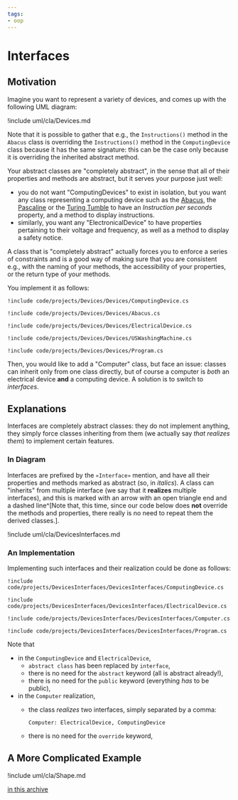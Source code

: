 ```yaml
---
tags:
- oop
---
```


# Interfaces

## Motivation

Imagine you want to represent a variety of devices, and comes up with the following UML diagram:

!include uml/cla/Devices.md

Note that it is possible to gather that e.g., the `Instructions()` method in the `Abacus` class is overriding the `Instructions()` method in the `ComputingDevice` class because it has the same signature: this can be the case only because it is overriding the inherited abstract method.

Your abstract classes are "completely abstract", in the sense that all of their properties and methods are abstract, but it serves your purpose just well:

- you do not want "ComputingDevices" to exist in isolation, but you want any class representing a computing device such as the [Abacus](https://en.wikipedia.org/wiki/Abacus), the [Pascaline](https://en.wikipedia.org/wiki/Pascal%27s_calculator) or the [Turing Tumble](https://en.wikipedia.org/wiki/Turing_Tumble) to have an *Instruction per seconds* property, and a method to display instructions. 
- similarly, you want any "ElectronicalDevice" to have properties pertaining to their voltage and frequency, as well as a method to display a safety notice.

A class that is "completely abstract" actually forces you to enforce a series of constraints and is a good way of making sure that you are consistent e.g., with the naming of your methods, the accessibility of your properties, or the return type of your methods.

You implement it as follows:

```
!include code/projects/Devices/Devices/ComputingDevice.cs
```
```
!include code/projects/Devices/Devices/Abacus.cs
```
```
!include code/projects/Devices/Devices/ElectricalDevice.cs
```
```
!include code/projects/Devices/Devices/USWashingMachine.cs
```
```{download=./code/projects/Devices.zip}
!include code/projects/Devices/Devices/Program.cs
```

Then, you would like to add a "Computer" class, but face an issue: classes can inherit only from one class directly, but of course a computer is _both_ an electrical device **and** a computing device.
A solution is to switch to *interfaces*.

## Explanations

Interfaces are completely abstract classes: they do not implement anything, they simply force classes inheriting from them (we actually say _that realizes them_) to implement certain features.

### In Diagram

Interfaces are prefixed by the `«Interface»` mention, and have all their properties and methods marked as abstract (so, in *italics*).
A class can "inherits" from multiple interface (we say that it **realizes** multiple interfaces), and this is marked with an arrow with an open triangle end and a dashed line^[Note that, this time, since our code below does **not** override the methods and properties, there really is no need to repeat them the derived classes.].

!include uml/cla/DevicesInterfaces.md

### An Implementation

Implementing such interfaces and their realization could be done as follows:

```
!include code/projects/DevicesInterfaces/DevicesInterfaces/ComputingDevice.cs
```
```
!include code/projects/DevicesInterfaces/DevicesInterfaces/ElectricalDevice.cs
```
```
!include code/projects/DevicesInterfaces/DevicesInterfaces/Computer.cs
```
```{download=./code/projects/DevicesInterfaces.zip}
!include code/projects/DevicesInterfaces/DevicesInterfaces/Program.cs
```

Note that

- in the `ComputingDevice` and `ElectricalDevice`,
    - `abstract class` has been replaced by `interface`,
    -  there is no need for the `abstract` keyword (all is abstract already!),
    - there is no need for the `public` keyword (everything _has_ to be public),
- in the `Computer` realization,
    - the class *realizes* two interfaces, simply separated by a comma:
    
        ```
        Computer: ElectricalDevice, ComputingDevice
        ```
    - there is no need for the `override` keyword,

## A More Complicated Example
    
!include uml/cla/Shape.md

[in this archive](./code/projects/Shape.zip)
